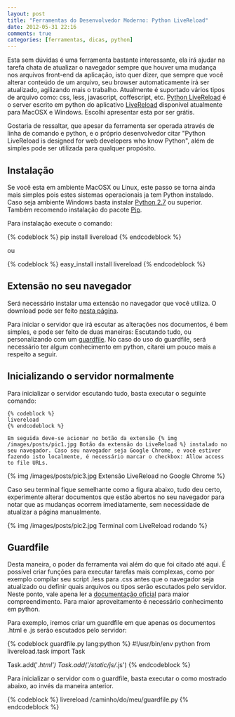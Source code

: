 ```yaml
---
layout: post
title: "Ferramentas do Desenvolvedor Moderno: Python LiveReload"
date: 2012-05-31 22:16
comments: true
categories: [ferramentas, dicas, python]
---
```


<p>
Esta sem dúvidas é uma ferramenta bastante interessante, ela irá ajudar na tarefa chata de atualizar o navegador sempre que houver uma mudança nos arquivos front-end da aplicação, isto quer dizer, que sempre que você alterar conteúdo de um arquivo, seu browser automaticamente irá ser atualizado, agilizando mais o trabalho. Atualmente é suportado vários tipos de arquivo como: css, less, javascript, coffescript, etc. <a href="https://github.com/lepture/python-livereload" target="_blank">Python LiveReload</a> é o server escrito em python do aplicativo <a href="http://livereload.com" target="_blank">LiveReload</a> disponível atualmente para MacOSX e Windows. Escolhi apresentar esta por ser grátis.
</p>

<p>
    Gostaria de ressaltar, que apesar da ferramenta ser operada através de linha de comando e python, e o próprio desenvolvedor citar "Python LiveReload is designed for web developers who know Python", além de simples pode ser utilizada para qualquer propósito.
</p>


<h2>Instalação</h2>

<p>
    Se você esta em ambiente MacOSX ou Linux, este passo se torna ainda mais simples pois estes sistemas operacionais ja tem Python instalado. Caso seja ambiente Windows basta instalar <a href="http://www.python.org/download/" target="_blank">Python 2.7</a> ou superior. Também recomendo instalação do pacote <a href="http://pypi.python.org/pypi/pip" target="_blank">Pip</a>.
</p>


<p>
Para instalação execute o comando:

{% codeblock %}
pip install livereload
{% endcodeblock %}

ou

{% codeblock %}
easy_install install livereload
{% endcodeblock %}
</p>

<h2>Extensão no seu navegador</h2>
<p>
    Será necessário instalar uma extensão no navegador que você utiliza. O download pode ser feito <a href="http://help.livereload.com/kb/general-use/browser-extensions" target="_blank">nesta página</a>.
</p>

<p>
    Para iniciar o servidor que irá escutar as alterações nos documentos, é bem simples, e pode ser feito de duas maneiras: Escutando tudo, ou personalizando com um <a href="https://github.com/guard/guard" target="_blank">guardfile</a>. No caso do uso do guardfile, será necessário ter algum conhecimento em python, citarei um pouco mais a respeito a seguir.
</p>

<h2>Inicializando o servidor normalmente</h2>

<p>
    Para inicializar o servidor escutando tudo, basta executar o seguinte comando:
    
    {% codeblock %}
    livereload
    {% endcodeblock %} 

    Em seguida deve-se acionar no botão da extensão {% img /images/posts/pic1.jpg Botão da extensão do LiveReload %} instalado no seu navegador. Caso seu navegador seja Google Chrome, e você estiver fazendo isto localmente, é necessário marcar o checkbox: Allow access to file URLs.
</p>

<p>
    {% img /images/posts/pic3.jpg Extensão LiveReload no Google Chrome %}
</p>

<p>
    Caso seu terminal fique semelhante como a figura abaixo, tudo deu certo, experimente alterar documentos que estão abertos no seu navegador para notar que as mudanças ocorrem imediatamente, sem necessidade de atualizar a página manualmente.
</p>

<p>
      {% img /images/posts/pic2.jpg Terminal com LiveReload rodando %}
</p>

<h2>Guardfile</h2>

<p>
    Desta maneira, o poder da ferramenta vai além do que foi citado até aqui. É possível criar funções para executar tarefas mais complexas, como por exemplo compilar seu script .less para .css antes que o navegador seja atualizado ou definir quais arquivos ou tipos serão escutados pelo servidor. Neste ponto, vale apena ler a <a href="http://livereload.readthedocs.org/en/latest/guardfile.html" target="_blank">documentação oficial</a> para maior compreendimento. Para maior aproveitamento é necessário conhecimento em python.
</p>


<p>
Para exemplo, iremos criar um guardfile em que apenas os documentos .html e .js serão escutados pelo servidor:

{% codeblock guardfile.py lang:python %}
#!/usr/bin/env python
from livereload.task import Task

Task.add('*.html')
Task.add('/static/js/*.js')
{% endcodeblock %}
<p>

<p>
Para inicializar o servidor com o guardfile, basta executar o como mostrado abaixo, ao invés da maneira anterior.

{% codeblock %}
livereload /caminho/do/meu/guardfile.py
{% endcodeblock %} 
</p>


